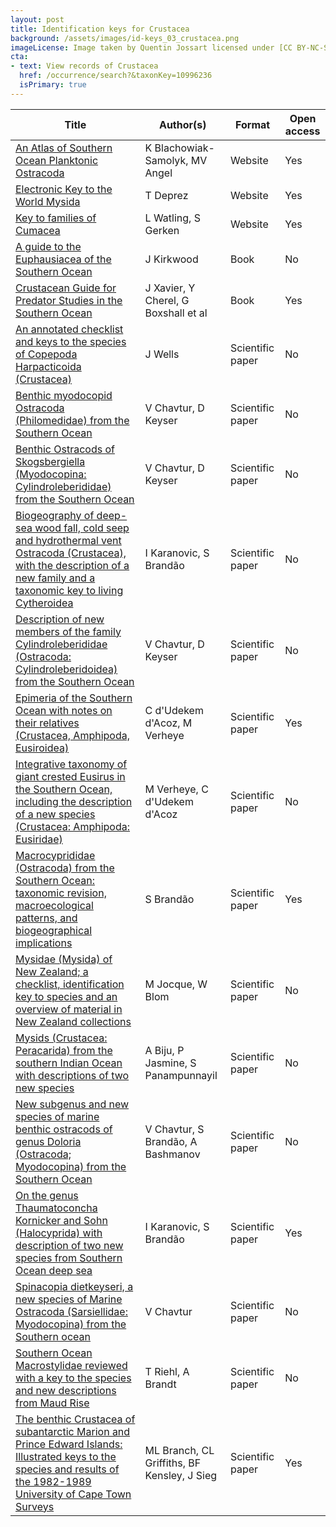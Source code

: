 ```yaml
---
layout: post
title: Identification keys for Crustacea
background: /assets/images/id-keys_03_crustacea.png
imageLicense: Image taken by Quentin Jossart licensed under [CC BY-NC-SA 4.0](https://creativecommons.org/licenses/by-nc-sa/4.0/).
cta:
- text: View records of Crustacea
  href: /occurrence/search?&taxonKey=10996236
  isPrimary: true
---
```


Title | Author(s) | Format | Open access | 
-- | -- | -- | -- | 
[An Atlas of Southern Ocean Planktonic Ostracoda](http://deep.iopan.gda.pl/ostracoda/) | K Blachowiak-Samolyk, MV Angel | Website | Yes | 
[Electronic Key to the World Mysida](http://www.marinespecies.org/aphia.php?p=idkeys_redirect&page=licence&taxon=267&keyid=2) | T Deprez | Website | Yes | 
[Key to families of Cumacea](http://www.marinespecies.org/cumacea/KeyStart.php) | L Watling, S Gerken | Website | Yes | 
[A guide to the Euphausiacea of the Southern Ocean](https://www.worldcat.org/title/guide-to-the-euphausiacea-of-the-southern-ocean/oclc/692381167&referer=brief_results) | J Kirkwood | Book | No | 
[Crustacean Guide for Predator Studies in the Southern Ocean](https://scar.org/scar-library/other-publications/occasional-publications/5465-crustaceans-guide-for-predator-studies-in-the-southern-ocean/file/) | J Xavier, Y Cherel, G Boxshall et al | Book | Yes | 
[An annotated checklist and keys to the species of Copepoda Harpacticoida (Crustacea)](https://doi.org/10.11646/zootaxa.1568.1.1) | J Wells | Scientific paper | No | 
[Benthic myodocopid Ostracoda (Philomedidae) from the Southern Ocean](https://doi.org/10.11646/zootaxa.4141.1.1) | V Chavtur, D Keyser | Scientific paper | No | 
[Benthic Ostracods of Skogsbergiella (Myodocopina: Cylindroleberididae) from the Southern Ocean](https://doi.org/10.11646/zootaxa.4048.4.3) | V Chavtur, D Keyser | Scientific paper | No | 
[Biogeography  of deep-sea wood fall, cold seep and hydrothermal vent Ostracoda  (Crustacea), with the description of a new family and a taxonomic key to  living Cytheroidea](https://www.sciencedirect.com/science/article/abs/pii/S0967064514002616) | I Karanovic, S Brandão | Scientific paper | No | 
[Description of new members of the family Cylindroleberididae (Ostracoda: Cylindroleberidoidea) from the Southern Ocean](https://doi.org/10.11646/zootaxa.4137.3.1) | V Chavtur, D Keyser | Scientific paper | No | 
[Epimeria of the Southern Ocean with notes on their relatives (Crustacea, Amphipoda, Eusiroidea)](https://europeanjournaloftaxonomy.eu/index.php/ejt/article/view/484) | C d'Udekem d'Acoz, M Verheye | Scientific paper | Yes | 
[Integrative  taxonomy of giant crested Eusirus in the Southern Ocean, including the  description of a new species (Crustacea: Amphipoda: Eusiridae)](https://academic.oup.com/zoolinnean/advance-article/doi/10.1093/zoolinnean/zlaa141/6050097?login=true) | M Verheye, C d'Udekem d'Acoz | Scientific paper | No | 
[Macrocyprididae  (Ostracoda) from the Southern Ocean: taxonomic revision,  macroecological patterns, and biogeographical implications](https://academic.oup.com/zoolinnean/article/159/3/567/2623009) | S Brandão | Scientific paper | Yes | 
[Mysidae  (Mysida) of New Zealand; a checklist, identification key to species and  an overview of material in New Zealand collections](https://doi.org/10.11646/zootaxa.2304.1.1) | M Jocque, W Blom | Scientific paper | No |
[Mysids (Crustacea: Peracarida) from the southern Indian Ocean with descriptions of two new species](https://doi.org/10.11646/zootaxa.2652.1.3) | A Biju, P Jasmine, S Panampunnayil | Scientific paper | No | 
[New subgenus and new species of marine benthic ostracods of genus Doloria (Ostracoda; Myodocopina) from the Southern Ocean](https://doi.org/10.11646/zootaxa.3356.1.1) | V Chavtur, S Brandão, A Bashmanov | Scientific paper | No | 
[On the genus Thaumatoconcha Kornicker and Sohn (Halocyprida) with description of two new species from Southern Ocean deep sea](https://hmr.biomedcentral.com/articles/10.1007/s10152-011-0269-9) | I Karanovic, S Brandão | Scientific paper | Yes | 
[Spinacopia dietkeyseri, a new species of Marine Ostracoda (Sarsiellidae: Myodocopina) from the Southern ocean](https://doi.org/10.11646/zootaxa.4093.3.6) | V Chavtur | Scientific paper | No |
[Southern Ocean Macrostylidae reviewed with a key to the species and new descriptions from Maud Rise](https://doi.org/10.11646/zootaxa.3692.1.10) | T Riehl, A Brandt | Scientific paper | No | 
[The benthic Crustacea of subantarctic Marion and Prince Edward Islands:  Illustrated keys to the species and results of the 1982-1989 University of Cape Town Surveys](https://nextcloud.bebif.be/s/BeET6b6xXYfCtt5) | ML Branch, CL Griffiths, BF Kensley, J Sieg | Scientific paper | Yes | 

